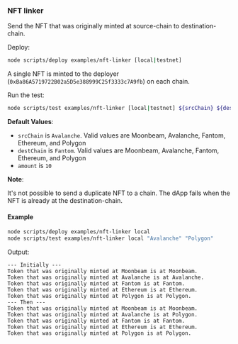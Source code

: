 ### NFT linker

Send the NFT that was originally minted at source-chain to destination-chain.

Deploy:

```bash
node scripts/deploy examples/nft-linker [local|testnet]
```

A single NFT is minted to the deployer (`0xBa86A5719722B02a5D5e388999C25f3333c7A9fb`) on each chain.

Run the test:

```bash
node scripts/test examples/nft-linker [local|testnet] ${srcChain} ${destChain}
```

**Default Values**:

-   `srcChain` is `Avalanche`. Valid values are Moonbeam, Avalanche, Fantom, Ethereum, and Polygon
-   `destChain` is `Fantom`. Valid values are Moonbeam, Avalanche, Fantom, Ethereum, and Polygon
-   `amount` is `10`

**Note**:

It's not possible to send a duplicate NFT to a chain. The dApp fails when the NFT is already at the destination-chain.

#### Example

```bash
node scripts/deploy examples/nft-linker local
node scripts/test examples/nft-linker local "Avalanche" "Polygon"
```

Output:

```
--- Initially ---
Token that was originally minted at Moonbeam is at Moonbeam.
Token that was originally minted at Avalanche is at Avalanche.
Token that was originally minted at Fantom is at Fantom.
Token that was originally minted at Ethereum is at Ethereum.
Token that was originally minted at Polygon is at Polygon.
--- Then ---
Token that was originally minted at Moonbeam is at Moonbeam.
Token that was originally minted at Avalanche is at Polygon.
Token that was originally minted at Fantom is at Fantom.
Token that was originally minted at Ethereum is at Ethereum.
Token that was originally minted at Polygon is at Polygon.
```
